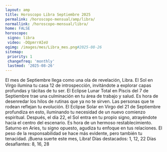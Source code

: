 ```yaml
---
layout: amp
title: Horoscopo Libra Septiembre 2025 
permalink: /horoscopo-mensual/amp/libra/
normallink: /horoscopo-mensual/libra/
home: FALSE
horoscopo:
 signo: libra
 video: -DQpmrrAIeU
ogimg: /images/mes/Libra_mes.png#2025-08-26
sitemap:
 priority: 1
 changefreq: 'monthly'
 lastmod: '2025-08-26'
---
```



El mes de Septiembre llega como una ola de revelación, Libra. El Sol en Virgo ilumina tu casa 12 de introspección, invitándote a explorar capas profundas y tácitas de tu ser. El Eclipse Lunar Total en Piscis del 7 de Septiembre trae una culminación en tu área de trabajo y salud. Es hora de desenredar los hilos de rutinas que ya no te sirven. Las personas que te rodean reflejan tu evolución. El Eclipse Solar en Virgo del 21 de Septiembre profundiza en esto, iluminando tu necesidad de un nuevo comienzo espiritual. Después, el día 22, el Sol entra en tu propio signo, atrayéndote hacia el centro del escenario. Es hora de un hermoso restablecimiento. Saturno en Aries, tu signo opuesto, agudiza tu enfoque en tus relaciones. El peso de la responsabilidad se hace más evidente, pero también tu tenacidad. ¡Buena suerte este mes, Libra!
Días destacados: 1, 12, 22
Días desafiantes: 8, 16, 28